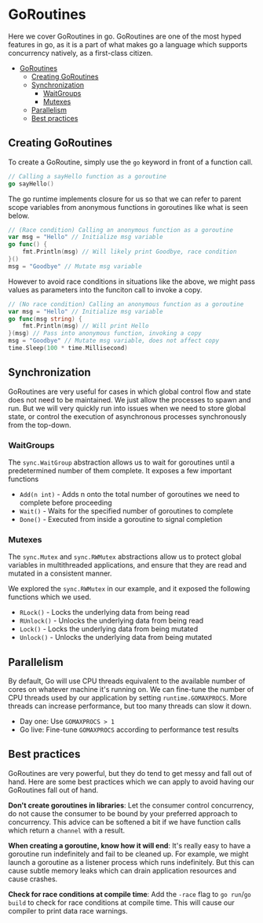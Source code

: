 # GoRoutines

Here we cover GoRoutines in go.  GoRoutines are one of the most hyped features in go, as it is a part of what makes go a language which supports concurrency natively, as a first-class citizen.

- [GoRoutines](#goroutines)
  - [Creating GoRoutines](#creating-goroutines)
  - [Synchronization](#synchronization)
    - [WaitGroups](#waitgroups)
    - [Mutexes](#mutexes)
  - [Parallelism](#parallelism)
  - [Best practices](#best-practices)

## Creating GoRoutines

To create a GoRoutine, simply use the `go` keyword in front of a function call.
```go
// Calling a sayHello function as a goroutine
go sayHello()
```

The go runtime implements closure for us so that we can refer to parent scope variables from anonymous functions in goroutines like what is seen below.
```go
// (Race condition) Calling an anonymous function as a goroutine
var msg = "Hello" // Initialize msg variable
go func() {
    fmt.Println(msg) // Will likely print Goodbye, race condition
}()
msg = "Goodbye" // Mutate msg variable
```

However to avoid race conditions in situations like the above, we might pass values as parameters into the funciton call to invoke a copy.
```go
// (No race condition) Calling an anonymous function as a goroutine
var msg = "Hello" // Initialize msg variable
go func(msg string) {
    fmt.Println(msg) // Will print Hello
}(msg) // Pass into anonymous function, invoking a copy
msg = "Goodbye" // Mutate msg variable, does not affect copy
time.Sleep(100 * time.Millisecond)
```

## Synchronization

GoRoutines are very useful for cases in which global control flow and state does not need to be maintained.  We just allow the processes to spawn and run.  But we will very quickly run into issues when we need to store global state, or control the execution of asynchronous processes synchronously from the top-down.

### WaitGroups

The `sync.WaitGroup` abstraction allows us to wait for goroutines until a predetermined number of them complete.  It exposes a few important functions
- `Add(n int)` - Adds n onto the total number of goroutines we need to complete before proceeding
- `Wait()` - Waits for the specified number of goroutines to complete
- `Done()` - Executed from inside a goroutine to signal completion

### Mutexes

The `sync.Mutex` and `sync.RWMutex` abstractions allow us to protect global variables in multithreaded applications, and ensure that they are read and mutated in a consistent manner.

We explored the `sync.RWMutex` in our example, and it exposed the following functions which we used.
- `RLock()` - Locks the underlying data from being read
- `RUnlock()` - Unlocks the underlying data from being read
- `Lock()` - Locks the underlying data from being mutated
- `Unlock()` - Unlocks the underlying data from being mutated

## Parallelism

By default, Go will use CPU threads equivalent to the available number of cores on whatever machine it's running on.  We can fine-tune the number of CPU threads used by our application by setting `runtime.GOMAXPROCS`.  More threads can increase performance, but too many threads can slow it down.
- Day one: Use `GOMAXPROCS > 1`
- Go live: Fine-tune `GOMAXPROCS` according to performance test results

## Best practices

GoRoutines are very powerful, but they do tend to get messy and fall out of hand.  Here are some best practices which we can apply to avoid having our GoRoutines fall out of hand.

**Don't create goroutines in libraries**: Let the consumer control concurrency, do not cause the consumer to be bound by your preferred approach to concurrency.  This advice can be softened a bit if we have function calls which return a `channel` with a result.

**When creating a goroutine, know how it will end**: It's really easy to have a goroutine run indefinitely and fail to be cleaned up.  For example, we might launch a goroutine as a listener process which runs indefinitely.  But this can cause subtle memory leaks which can drain application resources and cause crashes.

**Check for race conditions at compile time**: Add the `-race` flag to `go run`/`go build` to check for race conditions at compile time.  This will cause our compiler to print data race warnings.